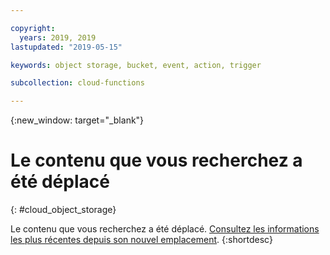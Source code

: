 ```yaml
---

copyright:
  years: 2019, 2019
lastupdated: "2019-05-15"

keywords: object storage, bucket, event, action, trigger

subcollection: cloud-functions

---
```



{:new_window: target="_blank"}
# Le contenu que vous recherchez a été déplacé
{: #cloud_object_storage}

Le contenu que vous recherchez a été déplacé. [Consultez les informations les plus récentes depuis son nouvel emplacement](/docs/openwhisk?topic=cloud-functions-pkg_obstorage).
{:shortdesc}
